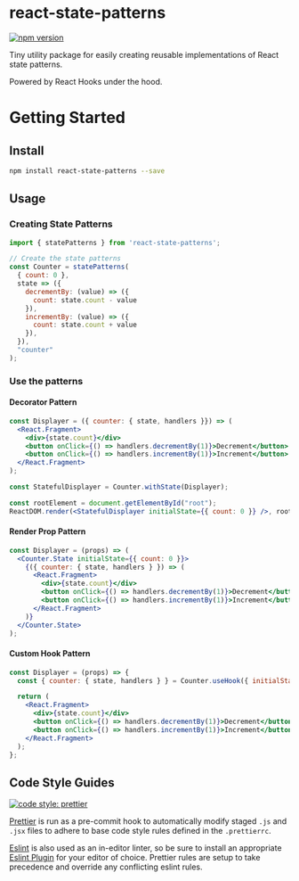 # react-state-patterns
[![npm version](https://badge.fury.io/js/react-state-patterns.svg)](https://badge.fury.io/js/react-state-patterns)

Tiny utility package for easily creating reusable implementations of React state patterns.

Powered by React Hooks under the hood.

# Getting Started

## Install
```bash
npm install react-state-patterns --save
```

## Usage

### Creating State Patterns
```jsx
import { statePatterns } from 'react-state-patterns';

// Create the state patterns
const Counter = statePatterns(
  { count: 0 },
  state => ({
    decrementBy: (value) => ({
      count: state.count - value
    }),
    incrementBy: (value) => ({
      count: state.count + value
    }),
  }),
  "counter"
);
```

### Use the patterns

#### Decorator Pattern
```jsx
const Displayer = ({ counter: { state, handlers }}) => (
  <React.Fragment>
    <div>{state.count}</div>
    <button onClick={() => handlers.decrementBy(1)}>Decrement</button>
    <button onClick={() => handlers.incrementBy(1)}>Increment</button>
  </React.Fragment>
);

const StatefulDisplayer = Counter.withState(Displayer);

const rootElement = document.getElementById("root");
ReactDOM.render(<StatefulDisplayer initialState={{ count: 0 }} />, rootElement);
```

#### Render Prop Pattern
```jsx
const Displayer = (props) => (
  <Counter.State initialState={{ count: 0 }}>
    {({ counter: { state, handlers } }) => (
      <React.Fragment>
        <div>{state.count}</div>
        <button onClick={() => handlers.decrementBy(1)}>Decrement</button>
        <button onClick={() => handlers.incrementBy(1)}>Increment</button>
      </React.Fragment>
    )}
  </Counter.State>
);
```

#### Custom Hook Pattern
```jsx
const Displayer = (props) => {
  const { counter: { state, handlers } } = Counter.useHook({ initialState: { count: 0 } });

  return (
    <React.Fragment>
      <div>{state.count}</div>
      <button onClick={() => handlers.decrementBy(1)}>Decrement</button>
      <button onClick={() => handlers.incrementBy(1)}>Increment</button>
    </React.Fragment>
  );
};
```

## Code Style Guides
[![code style: prettier](https://img.shields.io/badge/code_style-prettier-ff69b4.svg?style=flat-square)](https://github.com/prettier/prettier)

[Prettier](https://prettier.io/) is run as a pre-commit hook to automatically
modify staged `.js` and `.jsx` files to adhere to base code style rules defined in the `.prettierrc`.

[Eslint](https://eslint.org/) is also used as an in-editor linter, so be sure to install
an appropriate [Eslint Plugin](https://eslint.org/docs/3.0.0/user-guide/integrations#editors) for your editor of choice.
Prettier rules are setup to take precedence and override any conflicting eslint rules.

